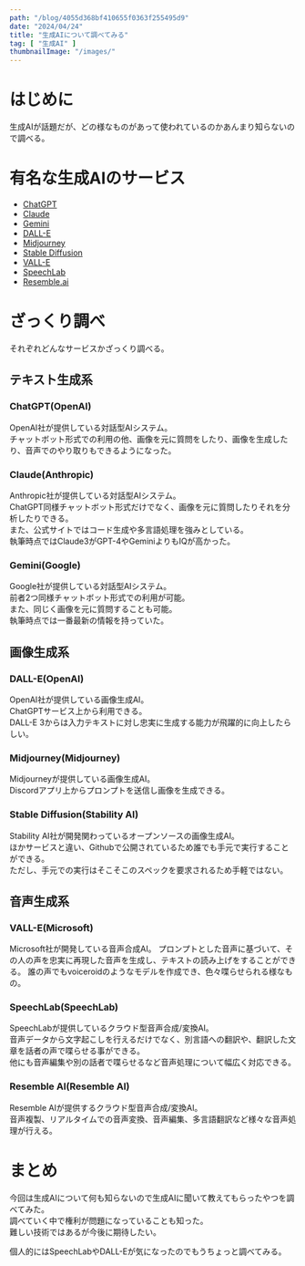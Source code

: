 ```yaml
---
path: "/blog/4055d368bf410655f0363f255495d9"
date: "2024/04/24"
title: "生成AIについて調べてみる"
tag: [ "生成AI" ]
thumbnailImage: "/images/"
---
```


# はじめに

生成AIが話題だが、どの様なものがあって使われているのかあんまり知らないので調べる。

# 有名な生成AIのサービス

- [ChatGPT](https://openai.com/chatgpt)
- [Claude](https://www.anthropic.com/claude)
- [Gemini](https://gemini.google.com/)
- [DALL-E](https://openai.com/dall-e-3)
- [Midjourney](https://www.midjourney.com/home)
- [Stable Diffusion](https://ja.stability.ai/stable-diffusion)
- [VALL-E](https://www.microsoft.com/en-us/research/project/vall-e-x/)
- [SpeechLab](https://www.speechlab.ai/)
- [Resemble.ai](https://www.resemble.ai/)

# ざっくり調べ

それぞれどんなサービスかざっくり調べる。

## テキスト生成系

### ChatGPT(OpenAI)

OpenAI社が提供している対話型AIシステム。  
チャットボット形式での利用の他、画像を元に質問をしたり、画像を生成したり、音声でのやり取りもできるようになった。

### Claude(Anthropic)

Anthropic社が提供している対話型AIシステム。  
ChatGPT同様チャットボット形式だけでなく、画像を元に質問したりそれを分析したりできる。  
また、公式サイトではコード生成や多言語処理を強みとしている。  
執筆時点ではClaude3がGPT-4やGeminiよりもIQが高かった。

### Gemini(Google)

Google社が提供している対話型AIシステム。  
前者2つ同様チャットボット形式での利用が可能。  
また、同じく画像を元に質問することも可能。  
執筆時点では一番最新の情報を持っていた。

## 画像生成系

### DALL-E(OpenAI)

OpenAI社が提供している画像生成AI。  
ChatGPTサービス上から利用できる。  
DALL-E 3からは入力テキストに対し忠実に生成する能力が飛躍的に向上したらしい。

### Midjourney(Midjourney)

Midjourneyが提供している画像生成AI。  
Discordアプリ上からプロンプトを送信し画像を生成できる。

### Stable Diffusion(Stability AI)

Stability AI社が開発関わっているオープンソースの画像生成AI。  
ほかサービスと違い、Githubで公開されているため誰でも手元で実行することができる。  
ただし、手元での実行はそこそこのスペックを要求されるため手軽ではない。

## 音声生成系

### VALL-E(Microsoft)

Microsoft社が開発している音声合成AI。
プロンプトとした音声に基づいて、その人の声を忠実に再現した音声を生成し、テキストの読み上げをすることができる。
誰の声でもvoiceroidのようなモデルを作成でき、色々喋らせられる様なもの。

### SpeechLab(SpeechLab)

SpeechLabが提供しているクラウド型音声合成/変換AI。  
音声データから文字起こしを行えるだけでなく、別言語への翻訳や、翻訳した文章を話者の声で喋らせる事ができる。  
他にも音声編集や別の話者で喋らせるなど音声処理について幅広く対応できる。

### Resemble AI(Resemble AI)

Resemble AIが提供するクラウド型音声合成/変換AI。  
音声複製、リアルタイムでの音声変換、音声編集、多言語翻訳など様々な音声処理が行える。

# まとめ

今回は生成AIについて何も知らないので生成AIに聞いて教えてもらったやつを調べてみた。  
調べていく中で権利が問題になっていることも知った。  
難しい技術ではあるが今後に期待したい。

個人的にはSpeechLabやDALL-Eが気になったのでもうちょっと調べてみる。  